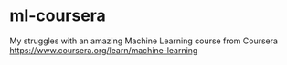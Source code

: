 # ml-coursera
My struggles with an amazing Machine Learning course from Coursera
https://www.coursera.org/learn/machine-learning
